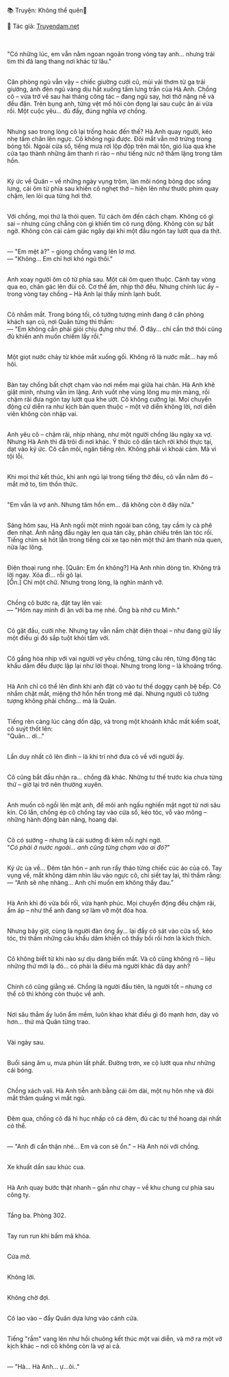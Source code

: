 📚 Truyện: Không thể quên🔞 
<br>
<p>📖 Tác giả: <a href="https://truyendam.net" target="_blank" title="Truyện sex người lớn, truyện 18+ tại Truyendam.net">Truyendam.net</a></p>
<br></br>
"Có những lúc, em vẫn nằm ngoan ngoãn trong vòng tay anh… nhưng trái tim thì đã lang thang nơi khác từ lâu."<br></br>

Căn phòng ngủ vẫn vậy – chiếc giường cưới cũ, mùi vải thơm từ ga trải giường, ánh đèn ngủ vàng dịu hắt xuống tấm lưng trần của Hà Anh. Chồng cô – vừa trở về sau hai tháng công tác – đang ngủ say, hơi thở nặng nề và đều đặn. Trên bụng anh, từng vệt mồ hôi còn đọng lại sau cuộc ân ái vừa rồi. Một cuộc yêu… đủ đầy, đúng nghĩa vợ chồng.<br></br>

Nhưng sao trong lòng cô lại trống hoác đến thế? Hà Anh quay người, kéo nhẹ tấm chăn lên ngực. Cô không ngủ được. Đôi mắt vẫn mở trừng trong bóng tối. Ngoài cửa sổ, tiếng mưa rơi lộp độp trên mái tôn, gió lùa qua khe cửa tạo thành những âm thanh rì rào – như tiếng nức nở thầm lặng trong tâm hồn.<br></br>

Ký ức về Quân – về những ngày vụng trộm, làn môi nóng bỏng dọc sống lưng, cái ôm từ phía sau khiến cô nghẹt thở – hiện lên như thước phim quay chậm, len lỏi qua từng hơi thở.<br></br>

Với chồng, mọi thứ là thói quen. Từ cách ôm đến cách chạm. Không có gì sai – nhưng cũng chẳng còn gì khiến tim cô rung động. Không còn sự bất ngờ. Không còn cái cảm giác ngây dại khi một đầu ngón tay lướt qua da thịt.<br></br>

— "Em mệt à?" – giọng chồng vang lên lơ mơ.  <br>
— "Không… Em chỉ hơi khó ngủ thôi."  <br></br>

Anh xoay người ôm cô từ phía sau. Một cái ôm quen thuộc. Cánh tay vòng qua eo, chân gác lên đùi cô. Cơ thể ấm, nhịp thở đều. Nhưng chính lúc ấy – trong vòng tay chồng – Hà Anh lại thấy mình lạnh buốt.<br></br>

Cô nhắm mắt. Trong bóng tối, cô tưởng tượng mình đang ở căn phòng khách sạn cũ, nơi Quân từng thì thầm:  <br>
— "Em không cần phải giỏi chịu đựng như thế. Ở đây… chỉ cần thở thôi cũng đủ khiến anh muốn chiếm lấy rồi."<br></br>

Một giọt nước chảy từ khóe mắt xuống gối. Không rõ là nước mắt… hay mồ hôi.<br></br>

Bàn tay chồng bất chợt chạm vào nơi mềm mại giữa hai chân. Hà Anh khẽ giật mình, nhưng vẫn im lặng. Anh vuốt nhẹ vùng lông mu mịn màng, rồi chậm rãi đưa ngón tay lướt qua khe ướt. Cô không cưỡng lại. Mọi chuyển động cứ diễn ra như kịch bản quen thuộc – một vở diễn không lời, nơi diễn viên không còn nhập vai.<br></br>

Anh yêu cô – chậm rãi, nhịp nhàng, như một người chồng lâu ngày xa vợ. Nhưng Hà Anh thì đã trôi đi nơi khác. Ý thức cô dần tách rời khỏi thực tại, dạt vào ký ức. Cô cắn môi, ngăn tiếng rên. Không phải vì khoái cảm. Mà vì tội lỗi.<br></br>

Khi mọi thứ kết thúc, khi anh ngủ lại trong tiếng thở đều, cô vẫn nằm đó – mắt mở to, tim thổn thức.<br></br>

"Em vẫn là vợ anh. Nhưng tâm hồn em… đã không còn ở đây nữa."<br></br>

Sáng hôm sau, Hà Anh ngồi một mình ngoài ban công, tay cầm ly cà phê đen nhạt. Ánh nắng đầu ngày len qua tán cây, phản chiếu trên làn tóc rối. Tiếng chim sẻ hót lẫn trong tiếng còi xe tạo nên một thứ âm thanh nửa quen, nửa lạc lõng.<br></br>

Điện thoại rung nhẹ. [Quân: Em ổn không?] Hà Anh nhìn dòng tin. Không trả lời ngay. Xóa đi… rồi gõ lại.  <br>
[Ổn.] Chỉ một chữ. Nhưng trong lòng, là nghìn mảnh vỡ.<br></br>

Chồng cô bước ra, đặt tay lên vai:  <br>
— "Hôm nay mình đi ăn với ba mẹ nhé. Ông bà nhớ cu Minh."  <br></br>

Cô gật đầu, cười nhẹ. Nhưng tay vẫn nắm chặt điện thoại – như đang giữ lấy một điều gì đó sắp tuột khỏi tầm với.<br></br>

Cô gắng hòa nhịp với vai người vợ yêu chồng, từng câu rên, từng động tác khẩu dâm đều được lặp lại như lời thoại. Nhưng trong lòng – là khoảng trống.<br></br>

Hà Anh chỉ có thể lên đỉnh khi anh đặt cô vào tư thế doggy cạnh bệ bếp. Cô nhắm chặt mắt, miệng thở hổn hển trong mê dại. Nhưng người cô tưởng tượng không phải chồng… mà là Quân.<br></br>

Tiếng rên càng lúc càng dồn dập, và trong một khoảnh khắc mất kiểm soát, cô suýt thốt lên:  <br>
"Quân… ơi…"<br></br>

Lần duy nhất cô lên đỉnh – là khi trí nhớ đưa cô về với người ấy.<br></br>

Cô cũng bắt đầu nhận ra… chồng đã khác. Những tư thế trước kia chưa từng thử – giờ lại trở nên thường xuyên.<br></br>

Anh muốn cô ngồi lên mặt anh, để môi anh ngấu nghiến mật ngọt từ nơi sâu kín. Có lần, chồng ép cô chống tay vào cửa sổ, kéo tóc, vỗ vào mông – những hành động bản năng, hoang dại.<br></br>

Cô có sướng – nhưng là cái sướng đi kèm nỗi nghi ngờ.  <br>
"*Có phải ở nước ngoài… anh cũng từng chạm vào ai đó?*"<br></br>

Ký ức ùa về… Đêm tân hôn – anh run rẩy tháo từng chiếc cúc áo của cô. Tay vụng về, mắt không dám nhìn lâu vào ngực cô, chỉ siết tay lại, thì thầm rằng:  <br>
— “Anh sẽ nhẹ nhàng… Anh chỉ muốn em không thấy đau.”<br></br>

Hà Anh khi đó vừa bối rối, vừa hạnh phúc. Mọi chuyển động đều chậm rãi, ấm áp – như thể anh đang sợ làm vỡ một đóa hoa.<br></br>

Nhưng bây giờ, cùng là người đàn ông ấy… lại đẩy cô sát vào cửa sổ, kéo tóc, thì thầm những câu khẩu dâm khiến cô thấy bối rối hơn là kích thích.<br></br>

Cô không biết từ khi nào sự dịu dàng biến mất. Và cô cũng không rõ – liệu những thứ mới lạ đó… có phải là điều mà người khác đã dạy anh?<br></br>

Chính cô cũng giằng xé. Chồng là người đầu tiên, là người tốt – nhưng cơ thể cô thì không còn thuộc về anh.<br></br>

Nơi sâu thẳm ấy luôn ẩm mềm, luôn khao khát điều gì đó mạnh hơn, dày vò hơn… thứ mà Quân từng trao.<br></br>

Vài ngày sau.<br></br>

Buổi sáng âm u, mưa phùn lất phất. Đường trơn, xe cộ lướt qua như những cái bóng.<br></br>

Chồng xách vali. Hà Anh tiễn anh bằng cái ôm dài, một nụ hôn nhẹ và đôi mắt thâm quầng vì mất ngủ.<br></br>

Đêm qua, chồng cô đã hì hục nhấp cô cả đêm, đủ các tư thế hoang dại nhất có thể.<br></br>

— "Anh đi cẩn thận nhé… Em và con sẽ ổn." – Hà Anh nói với chồng.<br></br>

Xe khuất dần sau khúc cua.<br></br>

Hà Anh quay bước thật nhanh – gần như chạy – về khu chung cư phía sau công ty.<br></br>

Tầng ba. Phòng 302.<br></br>

Tay run run khi bấm mã khóa.<br></br>

Cửa mở.<br></br>

Không lời.<br></br>

Không chờ đợi.<br></br>

Cô lao vào – đẩy Quân dựa lưng vào cánh cửa.<br></br>

Tiếng "rầm" vang lên như hồi chuông kết thúc một vai diễn, và mở ra một vở kịch khác – nơi cô không còn là vợ ai cả.<br></br>

— "Hà… Hà Anh… ự…ôi.."
<!-- 
truyện sex Việt Nam, truyện sex flagship, truyện sex hay, truyện sex dài tập,
truyện sex drama, truyện sex tâm lý mạnh, truyện sex 2025, đọc truyện sex mới nhất, Truyendam.net
-->
